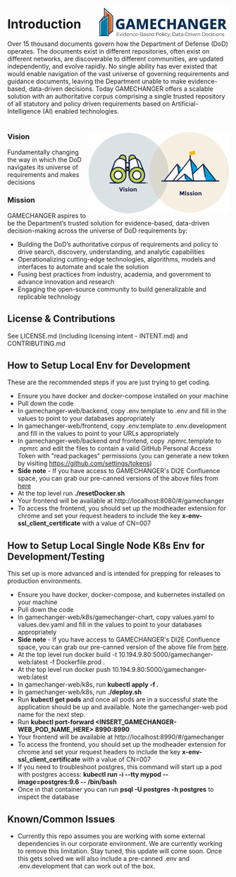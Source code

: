 <img src="./img/tags/GAMECHANGER-NoPentagon_RGB@3x.png" align="right"
     alt="Mission Vision Icons" width="300" >
# Introduction

Over 15 thousand documents govern how the Department of Defense (DoD) operates. The documents exist in different repositories, often exist on different networks, are discoverable to different communities, are updated independently, and evolve rapidly. No single ability has ever existed that would enable navigation of the vast universe of governing requirements and guidance documents, leaving the Department unable to make evidence-based, data-driven decisions. Today GAMECHANGER offers a scalable solution with an authoritative corpus comprising a single trusted repository of all statutory and policy driven requirements based on Artificial-Intelligence (AI) enabled technologies.

#
<img src="./img/original/Brand_Platform.png" align="right"
     alt="Mission Vision Icons" width="320" >

### Vision

Fundamentally changing the way in which the DoD navigates its universe of requirements and makes decisions

### Mission
GAMECHANGER aspires to be the Department’s trusted solution for evidence-based, data-driven decision-making across the universe of DoD requirements by:

- Building the DoD’s authoritative corpus of requirements and policy to drive search, discovery, understanding, and analytic capabilities
- Operationalizing cutting-edge technologies, algorithms, models and interfaces to automate and scale the solution
- Fusing best practices from industry, academia, and government to advance innovation and research
- Engaging the open-source community to build generalizable and replicable technology

## License & Contributions
See LICENSE.md (including licensing intent - INTENT.md) and CONTRIBUTING.md

## How to Setup Local Env for Development

These are the recommended steps if you are just trying to get coding.

- Ensure you have docker and docker-compose installed on your machine
- Pull down the code
- In gamechanger-web/backend, copy .env.template to .env and fill in the values to point to your databases appropriately
- In gamechanger-web/frontend, copy .env.template to .env.development and fill in the values to point to your URLs appropriately
- In gamechanger-web/backend _and_ frontend, copy .npmrc.template to .npmrc and edit the files to contain a valid GitHub Personal Access Token with "read:packages" permissions (you can generate a new token by visiting https://github.com/settings/tokens)
- **Side note** - If you have access to GAMECHANGER's DI2E Confluence space, you can grab our pre-canned versions of the above files from [here](https://confluence.di2e.net/display/UOT/GC+-+Development+Resources)
- At the top level run **./resetDocker.sh**
- Your frontend will be available at http://localhost:8080/#/gamechanger
- To access the frontend, you should set up the modheader extension for chrome and set your request headers to include the key **x-env-ssl_client_certificate** with a value of CN=007

## How to Setup Local Single Node K8s Env for Development/Testing

This set up is more advanced and is intended for prepping for releases to production environments.

- Ensure you have docker, docker-compose, and kubernetes installed on your machine
- Pull down the code
- In gamechanger-web/k8s/gamechanger-chart, copy values.yaml to values.dev.yaml and fill in the values to point to your databases appropriately
- **Side note** - If you have access to GAMECHANGER's DI2E Confluence space, you can grab our pre-canned version of the above file from [here](https://confluence.di2e.net/display/UOT/GC+-+Development+Resources).
- At the top level run docker build -t 10.194.9.80:5000/gamechanger-web:latest -f Dockerfile.prod .
- At the top level run docker push 10.194.9.80:5000/gamechanger-web:latest
- In gamechanger-web/k8s, run **kubectl apply -f .**
- In gamechanger-web/k8s, run **./deploy.sh**
- Run **kubectl get pods** and once all pods are in a successful state the application should be up and available. Note the gamechanger-web pod name for the next step.
- Run **kubectl port-forward <INSERT_GAMECHANGER-WEB_POD_NAME_HERE> 8990:8990**
- Your frontend will be available at http://localhost:8990/#/gamechanger
- To access the frontend, you should set up the modheader extension for chrome and set your request headers to include the key **x-env-ssl_client_certificate** with a value of CN=007
- If you need to troubleshoot postgres, this command will start up a pod with postgres access: **kubectl run -i --tty mypod --image=postgres:9.6 -- /bin/bash**
- Once in that container you can run **psql -U postgres -h postgres** to inspect the database

## Known/Common Issues

- Currently this repo assumes you are working with some external dependencies in our corporate environment. We are currently working to remove this limitation. Stay tuned, this update will come soon. Once this gets solved we will also include a pre-canned .env and .env.development that can work out of the box.
